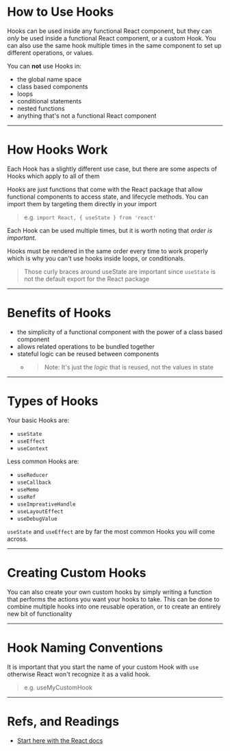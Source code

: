 # How to Use Hooks

Hooks can be used inside any functional React component, but they can *only* be used inside a functional React component, or a custom Hook. You can also use the same hook multiple times in the same component to set up different operations, or values.

You can **not** use Hooks in:

- the global name space
- class based components
- loops
- conditional statements
- nested functions
- anything that's not a functional React component

---

# How Hooks Work

Each Hook has a slightly different use case, but there are some aspects of Hooks which apply to all of them

Hooks are just functions that come with the React package that allow functional components to access state, and lifecycle methods. You can import them by targeting them directly in your import

> e.g. `import React, { useState } from 'react'`

Each Hook can be used multiple times, but it is worth noting that *order is important*.

Hooks must be rendered in the same order every time to work properly which is why you can't use hooks inside loops, or conditionals.

> Those curly braces around useState are important since `useState` is not the default export for the React package

---

# Benefits of Hooks

- the simplicity of a functional component with the power of a class based component
- allows related operations to be bundled together
- stateful logic can be reused between components
  - > Note: It's just the *logic* that is reused, not the values in state

---

# Types of Hooks

Your basic Hooks are:

- `useState`
- `useEffect`
- `useContext`

Less common Hooks are: 

- `useReducer`
- `useCallback`
- `useMemo`
- `useRef`
- `useImpreativeHandle`
- `useLayoutEffect`
- `useDebugValue`

`useState` and `useEffect` are by far the most common Hooks you will come across.

---

# Creating Custom Hooks

You can also create your own custom hooks by simply writing a function that performs the actions you want your hooks to take. This can be done to combine multiple hooks into one reusable operation, or to create an entirely new bit of functionality

---

# Hook Naming Conventions

It is important that you start the name of your custom Hook with `use` otherwise React won't recognize it as a valid hook.

> e.g. useMyCustomHook

---

# Refs, and Readings

- [Start here with the React docs](https://reactjs.org/docs/hooks-intro.html)
